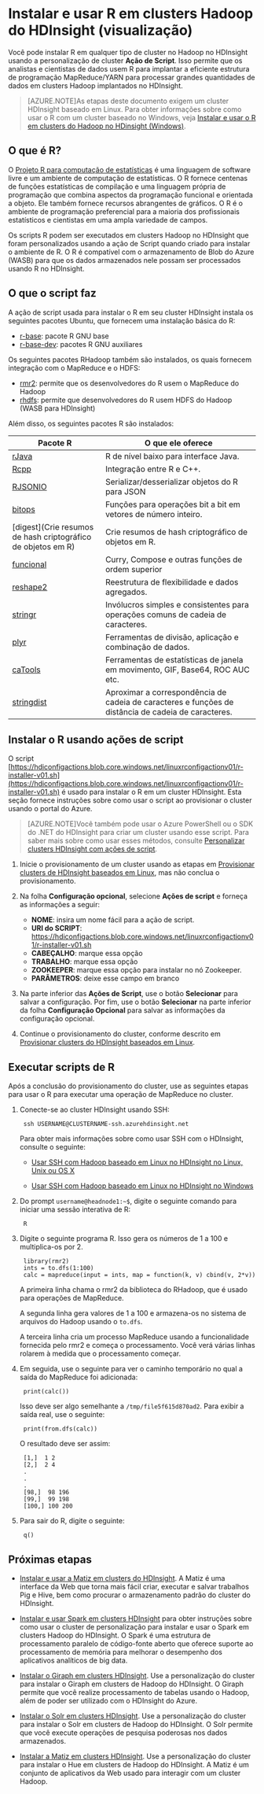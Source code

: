 <properties
	pageTitle="Instalar R no HDInsight baseado em Linux | Microsoft Azure"
	description="Saiba como instalar e usar R para personalizar os clusters do Hadoop baseados em Linux."
	services="hdinsight"
	documentationCenter=""
	authors="Blackmist"
	manager="paulettm"
	editor="cgronlun"/>

<tags
	ms.service="hdinsight"
	ms.workload="big-data"
	ms.tgt_pltfrm="na"
	ms.devlang="na"
	ms.topic="article"
	ms.date="10/09/2015"
	ms.author="larryfr"/>

# Instalar e usar R em clusters Hadoop do HDInsight (visualização)

Você pode instalar R em qualquer tipo de cluster no Hadoop no HDInsight usando a personalização de cluster **Ação de Script**. Isso permite que os analistas e cientistas de dados usem R para implantar a eficiente estrutura de programação MapReduce/YARN para processar grandes quantidades de dados em clusters Hadoop implantados no HDInsight.

> [AZURE.NOTE]As etapas deste documento exigem um cluster HDInsight baseado em Linux. Para obter informações sobre como usar o R com um cluster baseado no Windows, veja [Instalar e usar o R em clusters do Hadoop no HDinsight (Windows)](hdinsight-hadoop-r-scripts.md).

## O que é R?

O <a href="http://www.r-project.org/" target="_blank">Projeto R para computação de estatísticas</a> é uma linguagem de software livre e um ambiente de computação de estatísticas. O R fornece centenas de funções estatísticas de compilação e uma linguagem própria de programação que combina aspectos da programação funcional e orientada a objeto. Ele também fornece recursos abrangentes de gráficos. O R é o ambiente de programação preferencial para a maioria dos profissionais estatísticos e cientistas em uma ampla variedade de campos.

Os scripts R podem ser executados em clusters Hadoop no HDInsight que foram personalizados usando a ação de Script quando criado para instalar o ambiente de R. O R é compatível com o armazenamento de Blob do Azure (WASB) para que os dados armazenados nele possam ser processados usando R no HDInsight.

## O que o script faz

A ação de script usada para instalar o R em seu cluster HDInsight instala os seguintes pacotes Ubuntu, que fornecem uma instalação básica do R:

* [r-base](http://packages.ubuntu.com/precise/r-base): pacote R GNU base
* [r-base-dev](http://packages.ubuntu.com/precise/r-base-dev): pacotes R GNU auxiliares

Os seguintes pacotes RHadoop também são instalados, os quais fornecem integração com o MapReduce e o HDFS:

* [rmr2](https://github.com/RevolutionAnalytics/rmr2): permite que os desenvolvedores do R usem o MapReduce do Hadoop
* [rhdfs](https://github.com/RevolutionAnalytics/rhdfs): permite que desenvolvedores do R usem HDFS do Hadoop (WASB para HDInsight)

Além disso, os seguintes pacotes R são instalados:

| Pacote R | O que ele oferece |
| --------- | ---------------- |
| [rJava](https://cran.r-project.org/web/packages/rJava/index.html) | R de nível baixo para interface Java. |
| [Rcpp](https://cran.r-project.org/web/packages/Rcpp/index.html) | Integração entre R e C++. |
| [RJSONIO](https://cran.r-project.org/web/packages/RJSONIO/index.html) | Serializar/desserializar objetos do R para JSON |
| [bitops](https://cran.r-project.org/web/packages/bitops/index.html) | Funções para operações bit a bit em vetores de número inteiro. |
| [digest](Crie resumos de hash criptográfico de objetos em R) | Crie resumos de hash criptográfico de objetos em R. |
| [funcional](https://cran.r-project.org/web/packages/functional/index.html) | Curry, Compose e outras funções de ordem superior |
| [reshape2](https://cran.r-project.org/web/packages/reshape2/index.html) | Reestrutura de flexibilidade e dados agregados. |
| [stringr](https://cran.r-project.org/web/packages/stringr/index.html) | Invólucros simples e consistentes para operações comuns de cadeia de caracteres. |
| [plyr](https://cran.r-project.org/web/packages/plyr/index.html) | Ferramentas de divisão, aplicação e combinação de dados. |
| [caTools](https://cran.r-project.org/web/packages/caTools/index.html) | Ferramentas de estatísticas de janela em movimento, GIF, Base64, ROC AUC etc. |
| [stringdist](https://cran.r-project.org/web/packages/stringdist/index.html) | Aproximar a correspondência de cadeia de caracteres e funções de distância de cadeia de caracteres. |

## Instalar o R usando ações de script

O script [https://hdiconfigactions.blob.core.windows.net/linuxrconfigactionv01/r-installer-v01.sh](https://hdiconfigactions.blob.core.windows.net/linuxrconfigactionv01/r-installer-v01.sh) é usado para instalar o R em um cluster HDInsight. Esta seção fornece instruções sobre como usar o script ao provisionar o cluster usando o portal do Azure.

> [AZURE.NOTE]Você também pode usar o Azure PowerShell ou o SDK do .NET do HDInsight para criar um cluster usando esse script. Para saber mais sobre como usar esses métodos, consulte [Personalizar clusters HDInsight com ações de script](hdinsight-hadoop-customize-cluster-linux.md).

1. Inicie o provisionamento de um cluster usando as etapas em [Provisionar clusters de HDInsight baseados em Linux](hdinsight-provision-linux-clusters.md#portal), mas não conclua o provisionamento.

2. Na folha **Configuração opcional**, selecione **Ações de script** e forneça as informações a seguir:

	* __NOME__: insira um nome fácil para a ação de script.
	* __URI do SCRIPT__: https://hdiconfigactions.blob.core.windows.net/linuxrconfigactionv01/r-installer-v01.sh
	* __CABEÇALHO__: marque essa opção
	* __TRABALHO__: marque essa opção
	* __ZOOKEEPER__: marque essa opção para instalar no nó Zookeeper.
	* __PARÂMETROS__: deixe esse campo em branco

3. Na parte inferior das **Ações de Script**, use o botão **Selecionar** para salvar a configuração. Por fim, use o botão **Selecionar** na parte inferior da folha **Configuração Opcional** para salvar as informações da configuração opcional.

4. Continue o provisionamento do cluster, conforme descrito em [Provisionar clusters do HDInsight baseados em Linux](hdinsight-provision-linux-clusters.md#portal).

## Executar scripts de R

Após a conclusão do provisionamento do cluster, use as seguintes etapas para usar o R para executar uma operação de MapReduce no cluster.

1. Conecte-se ao cluster HDInsight usando SSH:

		ssh USERNAME@CLUSTERNAME-ssh.azurehdinsight.net

	Para obter mais informações sobre como usar SSH com o HDInsight, consulte o seguinte:

	* [Usar SSH com Hadoop baseado em Linux no HDInsight no Linux, Unix ou OS X](hdinsight-hadoop-linux-use-ssh-unix.md)

	* [Usar SSH com Hadoop baseado em Linux no HDInsight no Windows](hdinsight-hadoop-linux-use-ssh-windows.md)

2. Do prompt `username@headnode1:~$`, digite o seguinte comando para iniciar uma sessão interativa de R:

		R

3. Digite o seguinte programa R. Isso gera os números de 1 a 100 e multiplica-os por 2.

		library(rmr2)
		ints = to.dfs(1:100)
		calc = mapreduce(input = ints, map = function(k, v) cbind(v, 2*v))

	A primeira linha chama o rmr2 da biblioteca do RHadoop, que é usado para operações de MapReduce.

	A segunda linha gera valores de 1 a 100 e armazena-os no sistema de arquivos do Hadoop usando o `to.dfs`.

	A terceira linha cria um processo MapReduce usando a funcionalidade fornecida pelo rmr2 e começa o processamento. Você verá várias linhas rolarem à medida que o processamento começar.

4. Em seguida, use o seguinte para ver o caminho temporário no qual a saída do MapReduce foi adicionada:

		print(calc())

	Isso deve ser algo semelhante a `/tmp/file5f615d870ad2`. Para exibir a saída real, use o seguinte:

		print(from.dfs(calc))

	O resultado deve ser assim:

		[1,]  1 2
		[2,]  2 4
		.
		.
		.
		[98,]  98 196
		[99,]  99 198
		[100,] 100 200

5. Para sair do R, digite o seguinte:

		q()


## Próximas etapas

- [Instalar e usar a Matiz em clusters do HDInsight](hdinsight-hadoop-hue-linux.md). A Matiz é uma interface da Web que torna mais fácil criar, executar e salvar trabalhos Pig e Hive, bem como procurar o armazenamento padrão do cluster do HDInsight.

- [Instalar e usar Spark em clusters HDInsight][hdinsight-install-spark] para obter instruções sobre como usar o cluster de personalização para instalar e usar o Spark em clusters Hadoop do HDInsight. O Spark é uma estrutura de processamento paralelo de código-fonte aberto que oferece suporte ao processamento de memória para melhorar o desempenho dos aplicativos analíticos de big data.

- [Instalar o Giraph em clusters HDInsight](../hdinsight-hadoop-giraph-install). Use a personalização do cluster para instalar o Giraph em clusters de Hadoop do HDInsight. O Giraph permite que você realize processamento de tabelas usando o Hadoop, além de poder ser utilizado com o HDInsight do Azure.

- [Instalar o Solr em clusters HDInsight](../hdinsight-hadoop-solr-install). Use a personalização do cluster para instalar o Solr em clusters de Hadoop do HDInsight. O Solr permite que você execute operações de pesquisa poderosas nos dados armazenados.

- [Instalar a Matiz em clusters HDInsight](hdinsight-hadoop-hue-linux.md). Use a personalização do cluster para instalar o Hue em clusters de Hadoop do HDInsight. A Matiz é um conjunto de aplicativos da Web usado para interagir com um cluster Hadoop.

[powershell-install-configure]: install-configure-powershell-linux.md
[hdinsight-provision]: hdinsight-provision-clusters-linux.md
[hdinsight-cluster-customize]: hdinsight-hadoop-customize-cluster-linux.md
[hdinsight-install-spark]: hdinsight-hadoop-spark-install-linux.md

<!---HONumber=Oct15_HO3-->